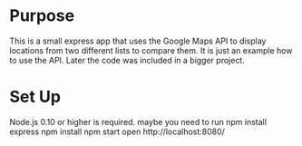 # Purpose

This is a small express app that uses the Google Maps API to display locations from two different lists to compare them. 
It is just an example how to use the API. Later the code was included in a bigger project.


# Set Up

Node.js 0.10 or higher is required.
maybe you need to run npm install express
npm install
npm start
open http://localhost:8080/